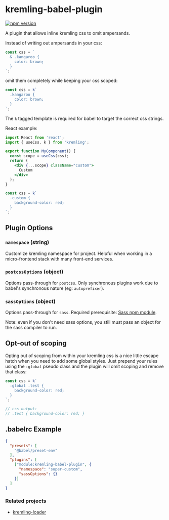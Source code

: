 # kremling-babel-plugin

[![npm version](https://badge.fury.io/js/kremling-babel-plugin.svg)](https://badge.fury.io/js/kremling-babel-plugin)

A plugin that allows inline kremling css to omit ampersands.

Instead of writing out ampersands in your css:

```js
const css = `
  & .kangaroo {
    color: brown;
  }
`;
```

omit them completely while keeping your css scoped:

```js
const css = k`
  .kangaroo {
    color: brown;
  }
`;
```

The `k` tagged template is required for babel to target the correct css strings.

React example:

```jsx
import React from 'react';
import { useCss, k } from 'kremling';

export function MyComponent() {
  const scope = useCss(css);
  return (
    <div {...scope} className="custom">
      Custom
    </div>
  );
}

const css = k`
  .custom {
    background-color: red;
  }
`;
```

## Plugin Options

### `namespace` (string)

Customize kremling namespace for project. Helpful when working in a micro-frontend stack with many
front-end services.

### `postcssOptions` (object)

Options pass-through for `postcss`. Only synchronous plugins work due to babel's synchronous nature
(eg: `autoprefixer`).

### `sassOptions` (object)

Options pass-through for `sass`. Required prerequisite:
[Sass npm module](https://www.npmjs.com/package/sass).

Note: even if you don't need sass options, you still must pass an object for the sass compiler to run.

## Opt-out of scoping

Opting out of scoping from within your kremling css is a nice little escape
hatch when you need to add some global styles. Just prepend your rules using
the `:global` pseudo class and the plugin will omit scoping and remove that
class:

```js
const css = k`
  :global .test {
    background-color: red;
  }
`;

// css output:
// .test { background-color: red; }
```

## .babelrc Example

```json
{
  "presets": [
    "@babel/preset-env"
  ],
  "plugins": [
    ["module:kremling-babel-plugin", {
      "namespace": "super-custom",
      "sassOptions": {}
    }]
  ]
}
```


### Related projects

- [kremling-loader](https://kremling.js.org/walkthrough/kremling-loader.html)
